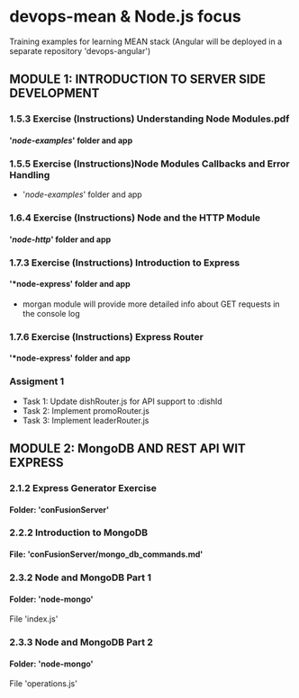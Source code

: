 # devops-mean & Node.js focus
Training examples for learning MEAN stack (Angular will be deployed in a separate repository 'devops-angular')


## MODULE 1: INTRODUCTION TO SERVER SIDE DEVELOPMENT

### 1.5.3 Exercise (Instructions) Understanding Node Modules.pdf
#### '*node-examples*' folder and app

### 1.5.5 Exercise (Instructions)Node Modules Callbacks and Error Handling
   - '*node-examples*' folder and app

### 1.6.4 Exercise (Instructions) Node and the HTTP Module
#### '*node-http*' folder and app

### 1.7.3 Exercise (Instructions) Introduction to Express
#### '*node-express' folder and app
   - morgan module will provide more detailed info about GET requests in the console log

### 1.7.6 Exercise (Instructions) Express Router
#### '*node-express' folder and app

### Assigment 1
   - Task 1: Update	dishRouter.js for API support to :dishId
   - Task 2: Implement	promoRouter.js
   - Task 3: Implement	leaderRouter.js

## MODULE 2: MongoDB AND REST API WIT EXPRESS

### 2.1.2 Express Generator Exercise
#### Folder: 'conFusionServer'

### 2.2.2 Introduction to MongoDB
#### File: 'conFusionServer/mongo_db_commands.md'

### 2.3.2 Node and MongoDB Part 1
#### Folder: 'node-mongo'
File 'index.js'

### 2.3.3 Node and MongoDB Part 2
#### Folder: 'node-mongo'
File 'operations.js'
